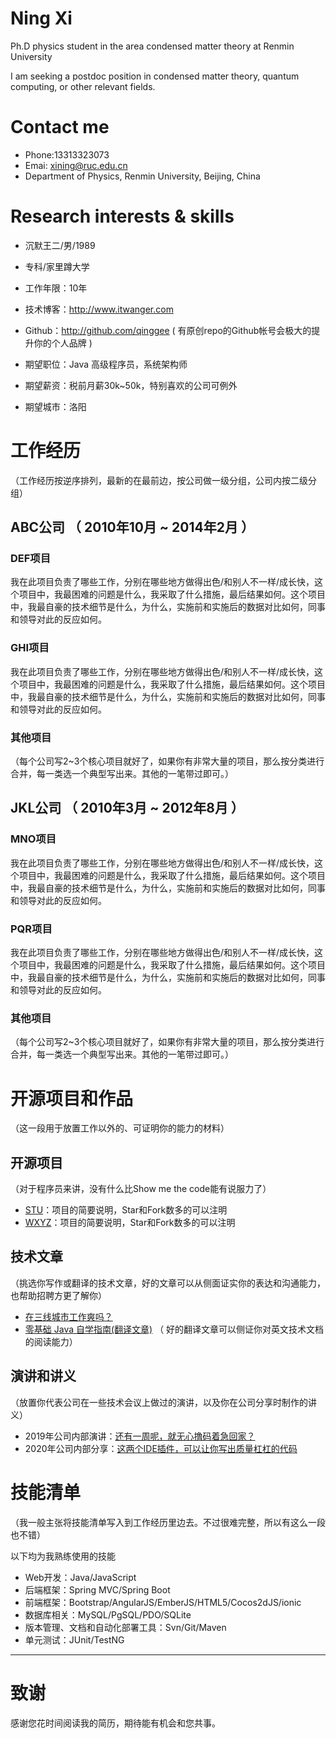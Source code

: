 # Ning Xi
Ph.D physics student in the area condensed matter theory at Renmin University


I am seeking a postdoc position in condensed matter theory, quantum computing, or other relevant fields.
# Contact me


- Phone:13313323073
- Emai: xining@ruc.edu.cn
- Department of Physics, Renmin University, Beijing, China

# Research interests \& skills

 - 沉默王二/男/1989 
 - 专科/家里蹲大学
 - 工作年限：10年
 - 技术博客：http://www.itwanger.com 
 - Github：http://github.com/qinggee ( 有原创repo的Github帐号会极大的提升你的个人品牌  )

 - 期望职位：Java 高级程序员，系统架构师
 - 期望薪资：税前月薪30k~50k，特别喜欢的公司可例外
 - 期望城市：洛阳


# 工作经历
（工作经历按逆序排列，最新的在最前边，按公司做一级分组，公司内按二级分组）

## ABC公司 （ 2010年10月 ~ 2014年2月 ）

### DEF项目 
我在此项目负责了哪些工作，分别在哪些地方做得出色/和别人不一样/成长快，这个项目中，我最困难的问题是什么，我采取了什么措施，最后结果如何。这个项目中，我最自豪的技术细节是什么，为什么，实施前和实施后的数据对比如何，同事和领导对此的反应如何。


### GHI项目 
我在此项目负责了哪些工作，分别在哪些地方做得出色/和别人不一样/成长快，这个项目中，我最困难的问题是什么，我采取了什么措施，最后结果如何。这个项目中，我最自豪的技术细节是什么，为什么，实施前和实施后的数据对比如何，同事和领导对此的反应如何。


### 其他项目

（每个公司写2~3个核心项目就好了，如果你有非常大量的项目，那么按分类进行合并，每一类选一个典型写出来。其他的一笔带过即可。）

  
## JKL公司 （ 2010年3月 ~ 2012年8月 ）

### MNO项目 
我在此项目负责了哪些工作，分别在哪些地方做得出色/和别人不一样/成长快，这个项目中，我最困难的问题是什么，我采取了什么措施，最后结果如何。这个项目中，我最自豪的技术细节是什么，为什么，实施前和实施后的数据对比如何，同事和领导对此的反应如何。


### PQR项目 
我在此项目负责了哪些工作，分别在哪些地方做得出色/和别人不一样/成长快，这个项目中，我最困难的问题是什么，我采取了什么措施，最后结果如何。这个项目中，我最自豪的技术细节是什么，为什么，实施前和实施后的数据对比如何，同事和领导对此的反应如何。


### 其他项目

（每个公司写2~3个核心项目就好了，如果你有非常大量的项目，那么按分类进行合并，每一类选一个典型写出来。其他的一笔带过即可。）
  
  
# 开源项目和作品
（这一段用于放置工作以外的、可证明你的能力的材料）

## 开源项目
（对于程序员来讲，没有什么比Show me the code能有说服力了）

  - [STU](https://github.com/qinggee/itwanger.github.io)：项目的简要说明，Star和Fork数多的可以注明
  - [WXYZ](http://github.com/yourname/projectname)：项目的简要说明，Star和Fork数多的可以注明

## 技术文章
（挑选你写作或翻译的技术文章，好的文章可以从侧面证实你的表达和沟通能力，也帮助招聘方更了解你）

- [在三线城市工作爽吗？](https://blog.csdn.net/qing_gee/article/details/104323806)
- [零基础 Java 自学指南(翻译文章)](https://blog.csdn.net/qing_gee/article/details/104774776) （ 好的翻译文章可以侧证你对英文技术文档的阅读能力）

## 演讲和讲义
（放置你代表公司在一些技术会议上做过的演讲，以及你在公司分享时制作的讲义）

  - 2019年公司内部演讲：[还有一周呢，就无心撸码着急回家？](https://blog.csdn.net/qing_gee/article/details/103967005)
  - 2020年公司内部分享：[这两个IDE插件，可以让你写出质量杠杠的代码](https://blog.csdn.net/qing_gee/article/details/103831517)
    
    
# 技能清单
（我一般主张将技能清单写入到工作经历里边去。不过很难完整，所以有这么一段也不错）

以下均为我熟练使用的技能

- Web开发：Java/JavaScript
- 后端框架：Spring MVC/Spring Boot
- 前端框架：Bootstrap/AngularJS/EmberJS/HTML5/Cocos2dJS/ionic
- 数据库相关：MySQL/PgSQL/PDO/SQLite
- 版本管理、文档和自动化部署工具：Svn/Git/Maven
- 单元测试：JUnit/TestNG
      
---      
# 致谢
感谢您花时间阅读我的简历，期待能有机会和您共事。
      

